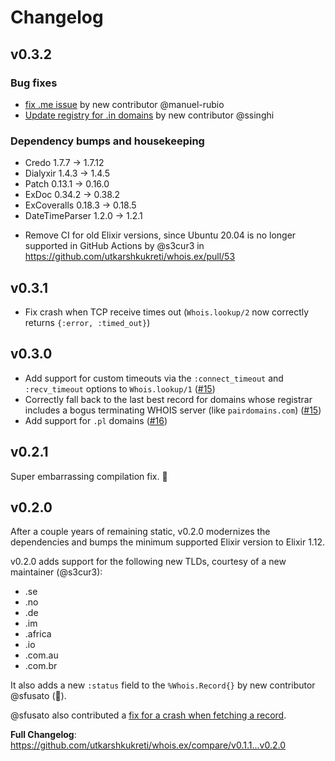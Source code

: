 # Changelog

## v0.3.2

### Bug fixes
* [fix .me issue](https://github.com/utkarshkukreti/whois.ex/pull/45) by new contributor @manuel-rubio
* [Update registry for .in domains](https://github.com/utkarshkukreti/whois.ex/pull/58) by new contributor @ssinghi

### Dependency bumps and housekeeping
- Credo 1.7.7 -> 1.7.12
- Dialyxir 1.4.3 -> 1.4.5
- Patch 0.13.1 -> 0.16.0
- ExDoc 0.34.2 -> 0.38.2
- ExCoveralls 0.18.3 -> 0.18.5
- DateTimeParser 1.2.0 -> 1.2.1
* Remove CI for old Elixir versions, since Ubuntu 20.04 is no longer supported in GitHub Actions by @s3cur3 in https://github.com/utkarshkukreti/whois.ex/pull/53

## v0.3.1

- Fix crash when TCP receive times out (`Whois.lookup/2` now correctly returns `{:error, :timed_out}`)

## v0.3.0

- Add support for custom timeouts via the `:connect_timeout` and `:recv_timeout`
  options to `Whois.lookup/1` ([#15](https://github.com/utkarshkukreti/whois.ex/pull/15))
- Correctly fall back to the last best record for domains whose registrar 
  includes a bogus terminating WHOIS server (like `pairdomains.com`) ([#15](https://github.com/utkarshkukreti/whois.ex/pull/15))
- Add support for `.pl` domains ([#16](https://github.com/utkarshkukreti/whois.ex/pull/16))


## v0.2.1

Super embarrassing compilation fix. 👀

## v0.2.0

After a couple years of remaining static, v0.2.0 modernizes the dependencies and bumps the minimum supported Elixir version to Elixir 1.12.

v0.2.0 adds support for the following new TLDs, courtesy of a new maintainer (@s3cur3):

* .se
* .no
* .de
* .im
* .africa
* .io
* .com.au
* .com.br

It also adds a new `:status` field to the `%Whois.Record{}` by new contributor @sfusato (👋).

@sfusato also contributed a [fix for a crash when fetching a record](https://github.com/utkarshkukreti/whois.ex/pull/7).

**Full Changelog**: https://github.com/utkarshkukreti/whois.ex/compare/v0.1.1...v0.2.0
